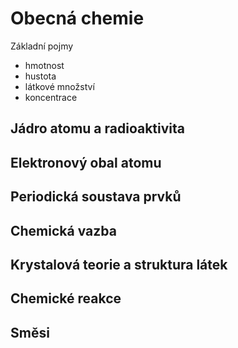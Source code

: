 # Obecná chemie

Základní pojmy

- hmotnost
- hustota
- látkové množství
- koncentrace

## Jádro atomu a radioaktivita

## Elektronový obal atomu

## Periodická soustava prvků

## Chemická vazba

## Krystalová teorie a struktura látek

## Chemické reakce

## Směsi

